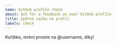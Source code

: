 ```yaml
---
name: GitHub profile check
about: Ask for a feedback on your GitHub profile
title: Zpětná vazba na profil
labels: check
---
```


<!--
  V textu níže označ uživatelské jméno GitHub profilu,
  na který chceš dostat zpětnou vazbu.
-->

Kuřátko, mrkni prosím na @username, díky!
